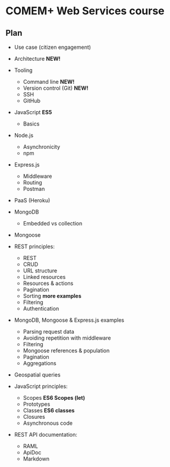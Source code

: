 # COMEM+ Web Services course

## Plan

* Use case (citizen engagement)
* Architecture **NEW!**

* Tooling
  * Command line **NEW!**
  * Version control (Git) **NEW!**
  * SSH
  * GitHub

* JavaScript **ES5**
  * Basics

* Node.js
  * Asynchronicity
  * npm

* Express.js
  * Middleware
  * Routing
  * Postman

* PaaS (Heroku)

* MongoDB
  * Embedded vs collection

* Mongoose

* REST principles:
  * REST
  * CRUD
  * URL structure
  * Linked resources
  * Resources & actions
  * Pagination
  * Sorting **more examples**
  * Filtering
  * Authentication

* MongoDB, Mongoose & Express.js examples
  * Parsing request data
  * Avoiding repetition with middleware
  * Filtering
  * Mongoose references & population
  * Pagination
  * Aggregations

* Geospatial queries

* JavaScript principles:
  * Scopes **ES6 Scopes (let)**
  * Prototypes
  * Classes **ES6 classes**
  * Closures
  * Asynchronous code

* REST API documentation:
  * RAML
  * ApiDoc
  * Markdown
